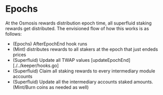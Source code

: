 <!--
order: 4
-->

# Epochs

At the Osmosis rewards distribution epoch time, all superfluid staking rewards get distributed.
The envisioned flow of how this works is as follows:

* (Epochs) AfterEpochEnd hook runs
* (Mint) distributes rewards to all stakers at the epoch that just endeds prices
* (Superfluid) Update all TWAP values [updateEpochEnd][./../keeper/hooks.go]
* (Superfluid) Claim all staking rewards to every intermediary module accounts
* (Superfluid) Update all the intermediary accounts staked amounts. (Mint/Burn coins as needed as well)

